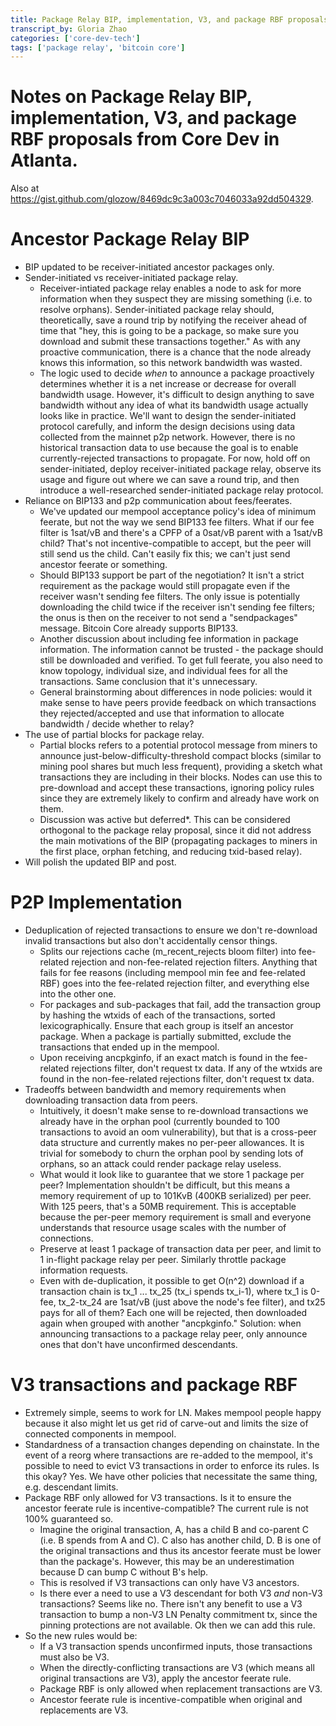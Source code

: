 ```yaml
---
title: Package Relay BIP, implementation, V3, and package RBF proposals (2022-10-11)
transcript_by: Gloria Zhao
categories: ['core-dev-tech']
tags: ['package relay', 'bitcoin core']
---
```



# Notes on Package Relay BIP, implementation, V3, and package RBF proposals from Core Dev in Atlanta.

Also at <https://gist.github.com/glozow/8469dc9c3a003c7046033a92dd504329>.

# Ancestor Package Relay BIP

* BIP updated to be receiver-initiated ancestor packages only.
* Sender-initiated vs receiver-initiated package relay.
    * Receiver-intiated package relay enables a node to ask for more information when they suspect they are missing something (i.e. to resolve orphans). Sender-initiated package relay should, theoretically, save a round trip by notifying the receiver ahead of time that "hey, this is going to be a package, so make sure you download and submit these transactions together." As with any proactive communication, there is a chance that the node already knows this information, so this network bandwidth was wasted.
    * The logic used to decide _when_ to announce a package proactively determines whether it is a net increase or decrease for overall bandwidth usage. However, it's difficult to design anything to save bandwidth without any idea of what its bandwidth usage actually looks like in practice. We'll want to design the sender-initiated protocol carefully, and inform the design decisions using data collected from the mainnet p2p network. However, there is no historical transaction data to use because the goal is to enable currently-rejected transactions to propagate. For now, hold off on sender-initiated, deploy receiver-initiated package relay, observe its usage and figure out where we can save a round trip, and then introduce a well-researched sender-initiated package relay protocol.
* Reliance on BIP133 and p2p communication about fees/feerates.
    * We've updated our mempool acceptance policy's idea of minimum feerate, but not the way we send BIP133 fee filters. What if our fee filter is 1sat/vB and there's a CPFP of a 0sat/vB parent with a 1sat/vB child? That's not incentive-compatible to accept, but the peer will still send us the child. Can't easily fix this; we can't just send ancestor feerate or something.
    * Should BIP133 support be part of the negotiation? It isn't a strict requirement as the package would still propagate even if the receiver wasn't sending fee filters. The only issue is potentially downloading the child twice if the receiver isn't sending fee filters; the onus is then on the receiver to not send a "sendpackages" message. Bitcoin Core already supports BIP133.
    * Another discussion about including fee information in package information. The information cannot be trusted - the package should still be downloaded and verified. To get full feerate, you also need to know topology, individual size, and individual fees for all the transactions. Same conclusion that it's unnecessary.
    * General brainstorming about differences in node policies: would it make sense to have peers provide feedback on which transactions they rejected/accepted and use that information to allocate bandwidth / decide whether to relay?
* The use of partial blocks for package relay.
    * Partial blocks refers to a potential protocol message from miners to announce just-below-difficulty-threshold compact blocks (similar to mining pool shares but much less frequent), providing a sketch what transactions they are including in their blocks. Nodes can use this to pre-download and accept these transactions, ignoring policy rules since they are extremely likely to confirm and already have work on them.
    * Discussion was active but deferred*. This can be considered orthogonal to the package relay proposal, since it did not address the main motivations of the BIP (propagating packages to miners in the first place, orphan fetching, and reducing txid-based relay).
* Will polish the updated BIP and post.

# P2P Implementation
* Deduplication of rejected transactions to ensure we don't re-download invalid transactions but also don't accidentally censor things.
    * Splits our rejections cache (m_recent_rejects bloom filter) into fee-related rejection and non-fee-related rejection filters. Anything that fails for fee reasons (including mempool min fee and fee-related RBF) goes into the fee-related rejection filter, and everything else into the other one.
    * For packages and sub-packages that fail, add the transaction group by hashing the wtxids of each of the transactions, sorted lexicographically. Ensure that each group is itself an ancestor package. When a package is partially submitted, exclude the transactions that ended up in the mempool.
    * Upon receiving ancpkginfo, if an exact match is found in the fee-related rejections filter, don't request tx data. If any of the wtxids are found in the non-fee-related rejections filter, don't request tx data.
* Tradeoffs between bandwidth and memory requirements when downloading transaction data from peers.
    * Intuitively, it doesn't make sense to re-download transactions we already have in the orphan pool (currently bounded to 100 transactions to avoid an oom vulnerability), but that is a cross-peer data structure and currently makes no per-peer allowances. It is trivial for somebody to churn the orphan pool by sending lots of orphans, so an attack could render package relay useless.
    * What would it look like to guarantee that we store 1 package per peer? Implementation shouldn't be difficult, but this means a memory requirement of up to 101KvB (400KB serialized) per peer. With 125 peers, that's a 50MB requirement. This is acceptable because the per-peer memory requirement is small and everyone understands that resource usage scales with the number of connections.
    * Preserve at least 1 package of transaction data per peer, and limit to 1 in-flight package relay per peer. Similarly throttle package information requests.
    * Even with de-duplication, it possible to get O(n^2) download if a transaction chain is tx_1 ... tx_25 (tx_i spends tx_i-1), where tx_1 is 0-fee, tx_2-tx_24 are 1sat/vB (just above the node's fee filter), and tx25 pays for all of them? Each one will be rejected, then downloaded again when grouped with another "ancpkginfo." Solution: when announcing transactions to a package relay peer, only announce ones that don't have unconfirmed descendants.

# V3 transactions and package RBF
* Extremely simple, seems to work for LN. Makes mempool people happy because it also might let us get rid of carve-out and limits the size of connected components in mempool.
* Standardness of a transaction changes depending on chainstate. In the event of a reorg where transactions are re-added to the mempool, it's possible to need to evict V3 transactions in order to enforce its rules. Is this okay? Yes. We have other policies that necessitate the same thing, e.g. descendant limits.
* Package RBF only allowed for V3 transactions. Is it to ensure the ancestor feerate rule is incentive-compatible? The current rule is not 100% guaranteed so.
    * Imagine the original transaction, A, has a child B and co-parent C (i.e. B spends from A and C). C also has another child, D. B is one of the original transactions and thus its ancestor feerate must be lower than the package's. However, this may be an underestimation because D can bump C without B's help.
    * This is resolved if V3 transactions can only have V3 ancestors.
    * Is there ever a need to use a V3 descendant for both V3 *and* non-V3 transactions? Seems like no. There isn't any benefit to use a V3 transaction to bump a non-V3 LN Penalty commitment tx, since the pinning protections are not available. Ok then we can add this rule.
* So the new rules would be:
    * If a V3 transaction spends unconfirmed inputs, those transactions must also be V3.
    * When the directly-conflicting transactions are V3 (which means all original transactions are V3), apply the ancestor feerate rule.
    * Package RBF is only allowed when replacement transactions are V3.
    * Ancestor feerate rule is incentive-compatible when original and replacements are V3.
